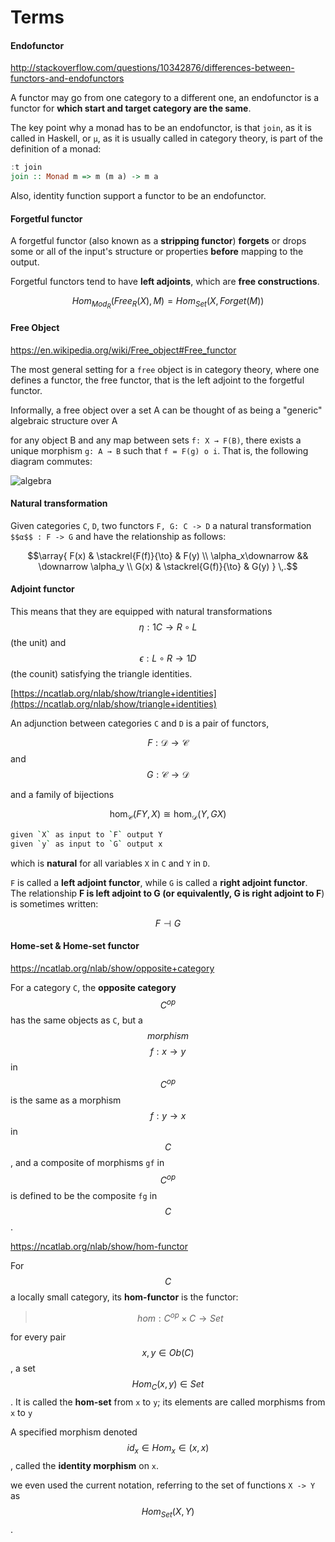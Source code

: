 # Terms

#### Endofunctor

http://stackoverflow.com/questions/10342876/differences-between-functors-and-endofunctors

A functor may go from one category to a different one, an endofunctor is a functor for **which start and target category are the same**.

The key point why a monad has to be an endofunctor, is that `join`, as it is called in Haskell, or `µ`, as it is usually called in category theory, is part of the definition of a monad:

```haskell
:t join
join :: Monad m => m (m a) -> m a
```

Also, identity function support a functor to be an endofunctor.

#### Forgetful functor

A forgetful functor (also known as a **stripping functor**) **forgets** or drops some or all of the input's structure or properties **before** mapping to the output. 

Forgetful functors tend to have **left adjoints**, which are **free constructions**.

$$Hom_{{Mod}_{R}}(Free_{R}(X),M)=Hom_{Set}(X,Forget(M))$$


#### Free Object

https://en.wikipedia.org/wiki/Free_object#Free_functor

The most general setting for a `free` object is in category theory, where one defines a functor, the free functor, that is the left adjoint to the forgetful functor.

Informally, a free object over a set A can be thought of as being a "generic" algebraic structure over A

for any object B and any map between sets `f: X → F(B)`, there exists a unique morphism `g: A → B` such that `f = F(g) o i`. That is, the following diagram commutes:

![algebra](https://wikimedia.org/api/rest_v1/media/math/render/svg/e9dcb50f70871efebb0045c240dbf5567758dedc)


#### Natural transformation

Given categories `C`, `D`, two functors `F, G: C -> D` a natural transformation `$$α$$ : F -> G` and have the relationship as follows:

$$\array{ 
    F(x) 
    & 
    \stackrel{F(f)}{\to} 
    & 
    F(y) 
    \\ 
    \alpha_x\downarrow 
    && 
    \downarrow \alpha_y 
    \\ G(x) 
    & 
    \stackrel{G(f)}{\to} & G(y) 
  }
  \,.$$
  
  
#### Adjoint functor

This means that they are equipped with natural transformations $$η:1C→R∘L$$ (the unit) and $$ϵ:L∘R→1D$$ (the counit) satisfying the triangle identities.

[https://ncatlab.org/nlab/show/triangle+identities](https://ncatlab.org/nlab/show/triangle+identities)

An adjunction between categories `C` and `D` is a pair of functors,

$$F:{\mathcal {D}}\rightarrow {\mathcal {C}}$$ and $${\displaystyle G:{\mathcal {C}}\rightarrow {\mathcal {D}}}$$

and a family of bijections

$$\mathrm {hom} _{\mathcal {C}}(FY,X)\cong \mathrm {hom} _{\mathcal {D}}(Y,GX)$$

```sh
given `X` as input to `F` output Y  
given `y` as input to `G` output x
```

which is **natural** for all variables `X` in `C` and `Y` in `D`.

`F` is called a **left adjoint functor**, while `G` is called a **right adjoint functor**. The relationship **F is left adjoint to G (or equivalently, G is right adjoint to F**) is sometimes written:

$$F\dashv G$$

#### Home-set & Home-set functor

https://ncatlab.org/nlab/show/opposite+category

For a category `C`, the **opposite category** $$C^{op}$$ has the same objects as `C`, but a $$morphism$$ $$f:x→y$$ in $$C^{op}$$ is the same as a morphism $$f:y→x$$ in $$C $$, and a composite of morphisms `gf` in $$C^{op}$$ is defined to be the composite `fg` in $$C$$.

https://ncatlab.org/nlab/show/hom-functor

For $$C$$ a locally small category, its **hom-functor** is the functor:

> $$ hom:C^{op}×C→Set$$

for every pair $$x, y ∈ Ob(C)$$, a set $$Hom_C(x, y) ∈ Set$$. It is called the **hom-set** from `x` to `y`; its elements are called morphisms from `x` to `y`

A specified morphism denoted $$id_x ∈  Hom_x ∈ (x,x)$$, called the **identity morphism** on `x`.

we even used the current notation, referring to the set of functions `X -> Y` as $$Hom_{Set}(X, Y)$$.


